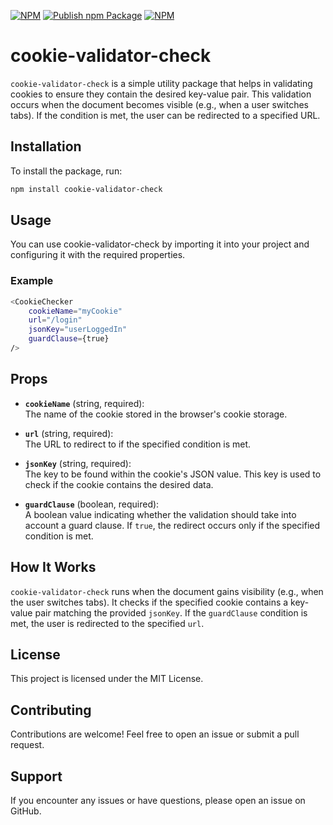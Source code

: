 [![NPM](https://img.shields.io/badge/npm-v1.0.2-blue)](https://www.npmjs.com/package/cookie-validator-check)
[![Publish npm Package](https://github.com/sarvesh-iyer/cookie-validator-check/actions/workflows/publish.yml/badge.svg)](https://github.com/sarvesh-iyer/cookie-validator-check/actions/workflows/publish.yml)
[![NPM](https://img.shields.io/badge/Github%20Actions-passing-brightgreen)](https://github.com/sarvesh-iyer/cookie-validator-check/actions/workflows/publish.yml)

# cookie-validator-check

`cookie-validator-check` is a simple utility package that helps in validating cookies to ensure they contain the desired key-value pair. This validation occurs when the document becomes visible (e.g., when a user switches tabs). If the condition is met, the user can be redirected to a specified URL.

## Installation

To install the package, run:

```bash
npm install cookie-validator-check
```

## Usage
You can use cookie-validator-check by importing it into your project and configuring it with the required properties.

### Example
```bash
<CookieChecker 
    cookieName="myCookie"
    url="/login"
    jsonKey="userLoggedIn"
    guardClause={true}
/>
```

## Props

- **`cookieName`** (string, required):  
  The name of the cookie stored in the browser's cookie storage.

- **`url`** (string, required):  
  The URL to redirect to if the specified condition is met.

- **`jsonKey`** (string, required):  
  The key to be found within the cookie's JSON value. This key is used to check if the cookie contains the desired data.

- **`guardClause`** (boolean, required):  
  A boolean value indicating whether the validation should take into account a guard clause. If `true`, the redirect occurs only if the specified condition is met.

## How It Works

`cookie-validator-check` runs when the document gains visibility (e.g., when the user switches tabs). It checks if the specified cookie contains a key-value pair matching the provided `jsonKey`. If the `guardClause` condition is met, the user is redirected to the specified `url`.

## License

This project is licensed under the MIT License.

## Contributing

Contributions are welcome! Feel free to open an issue or submit a pull request.

## Support

If you encounter any issues or have questions, please open an issue on GitHub.
